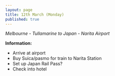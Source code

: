 ```yaml
---
layout: page
title: 12th March (Monday)
published: true
---
```

_Melbourne - Tullamarine to Japan - Narita Airport_


**Information:**

- Arrive at airport
- Buy Suica/pasmo for train to Narita Station
- Set up Japan Rail Pass?
- Check into hotel